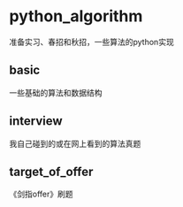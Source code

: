 # python_algorithm
准备实习、春招和秋招，一些算法的python实现

## basic
一些基础的算法和数据结构

## interview
我自己碰到的或在网上看到的算法真题

## target_of_offer
《剑指offer》刷题
